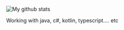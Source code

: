 ![My github stats](https://github-readme-stats.vercel.app/api?username=endink&show_icons=true&theme=tokyonight)

Working with java, c#, kotlin, typescript.... etc

